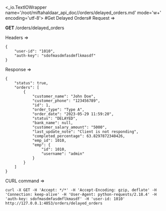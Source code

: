 <_io.TextIOWrapper name='/root/miftahaldaar_api_doc//orders/delayed_orders.md' mode='w+' encoding='utf-8'>
#Get Delayed Orders# Request =>

**GET** /orders/delayed_orders

Headers =>
```
{
    "user-id": "1010",
    "auth-key": "sdofmasdmfasdmflkmasdf"
}
```
Response =>
```
{
    "status": true,
    "orders": [
        {
            "customer_name": "John Doe",
            "customer_phone": "123456789",
            "id": 1,
            "order_type": "Type A",
            "order_date": "2023-05-29 11:59:20",
            "status": "DELAYED",
            "bank_name": null,
            "customer_salary_amount": "5000",
            "last_update_note": "Client is not responding",
            "completed_percentage": 63.8297872340426,
            "emp_id": 1010,
            "emp": {
                "id": 1010,
                "username": "admin"
            }
        }
    ]
}
```

CURL command =>
```
curl -X GET -H 'Accept: */*' -H 'Accept-Encoding: gzip, deflate' -H 'Connection: keep-alive' -H 'User-Agent: python-requests/2.18.4' -H 'auth-key: sdofmasdmfasdmflkmasdf' -H 'user-id: 1010' http://127.0.0.1:4053/orders/delayed_orders
```
